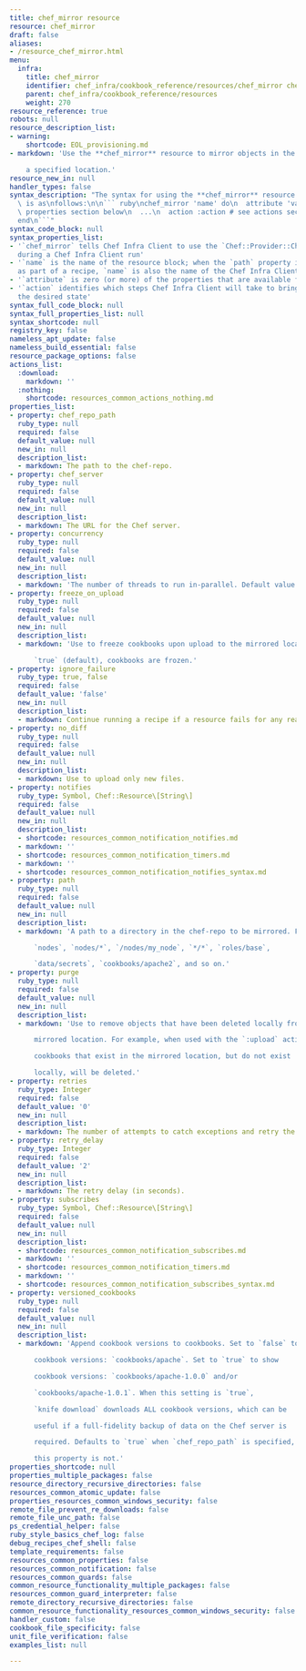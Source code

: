 ```yaml
---
title: chef_mirror resource
resource: chef_mirror
draft: false
aliases:
- /resource_chef_mirror.html
menu:
  infra:
    title: chef_mirror
    identifier: chef_infra/cookbook_reference/resources/chef_mirror chef_mirror
    parent: chef_infra/cookbook_reference/resources
    weight: 270
resource_reference: true
robots: null
resource_description_list:
- warning:
    shortcode: EOL_provisioning.md
- markdown: 'Use the **chef_mirror** resource to mirror objects in the chef-repo to

    a specified location.'
resource_new_in: null
handler_types: false
syntax_description: "The syntax for using the **chef_mirror** resource in a recipe\
  \ is as\nfollows:\n\n``` ruby\nchef_mirror 'name' do\n  attribute 'value' # see\
  \ properties section below\n  ...\n  action :action # see actions section below\n\
  end\n```"
syntax_code_block: null
syntax_properties_list:
- '`chef_mirror` tells Chef Infra Client to use the `Chef::Provider::ChefMirror` provider
  during a Chef Infra Client run'
- '`name` is the name of the resource block; when the `path` property is not specified
  as part of a recipe, `name` is also the name of the Chef Infra Client'
- '`attribute` is zero (or more) of the properties that are available for this resource'
- '`action` identifies which steps Chef Infra Client will take to bring the node into
  the desired state'
syntax_full_code_block: null
syntax_full_properties_list: null
syntax_shortcode: null
registry_key: false
nameless_apt_update: false
nameless_build_essential: false
resource_package_options: false
actions_list:
  :download:
    markdown: ''
  :nothing:
    shortcode: resources_common_actions_nothing.md
properties_list:
- property: chef_repo_path
  ruby_type: null
  required: false
  default_value: null
  new_in: null
  description_list:
  - markdown: The path to the chef-repo.
- property: chef_server
  ruby_type: null
  required: false
  default_value: null
  new_in: null
  description_list:
  - markdown: The URL for the Chef server.
- property: concurrency
  ruby_type: null
  required: false
  default_value: null
  new_in: null
  description_list:
  - markdown: 'The number of threads to run in-parallel. Default value: `10`.'
- property: freeze_on_upload
  ruby_type: null
  required: false
  default_value: null
  new_in: null
  description_list:
  - markdown: 'Use to freeze cookbooks upon upload to the mirrored location. When

      `true` (default), cookbooks are frozen.'
- property: ignore_failure
  ruby_type: true, false
  required: false
  default_value: 'false'
  new_in: null
  description_list:
  - markdown: Continue running a recipe if a resource fails for any reason.
- property: no_diff
  ruby_type: null
  required: false
  default_value: null
  new_in: null
  description_list:
  - markdown: Use to upload only new files.
- property: notifies
  ruby_type: Symbol, Chef::Resource\[String\]
  required: false
  default_value: null
  new_in: null
  description_list:
  - shortcode: resources_common_notification_notifies.md
  - markdown: ''
  - shortcode: resources_common_notification_timers.md
  - markdown: ''
  - shortcode: resources_common_notification_notifies_syntax.md
- property: path
  ruby_type: null
  required: false
  default_value: null
  new_in: null
  description_list:
  - markdown: 'A path to a directory in the chef-repo to be mirrored. For example:

      `nodes`, `nodes/*`, `/nodes/my_node`, `*/*`, `roles/base`,

      `data/secrets`, `cookbooks/apache2`, and so on.'
- property: purge
  ruby_type: null
  required: false
  default_value: null
  new_in: null
  description_list:
  - markdown: 'Use to remove objects that have been deleted locally from the

      mirrored location. For example, when used with the `:upload` action,

      cookbooks that exist in the mirrored location, but do not exist

      locally, will be deleted.'
- property: retries
  ruby_type: Integer
  required: false
  default_value: '0'
  new_in: null
  description_list:
  - markdown: The number of attempts to catch exceptions and retry the resource.
- property: retry_delay
  ruby_type: Integer
  required: false
  default_value: '2'
  new_in: null
  description_list:
  - markdown: The retry delay (in seconds).
- property: subscribes
  ruby_type: Symbol, Chef::Resource\[String\]
  required: false
  default_value: null
  new_in: null
  description_list:
  - shortcode: resources_common_notification_subscribes.md
  - markdown: ''
  - shortcode: resources_common_notification_timers.md
  - markdown: ''
  - shortcode: resources_common_notification_subscribes_syntax.md
- property: versioned_cookbooks
  ruby_type: null
  required: false
  default_value: null
  new_in: null
  description_list:
  - markdown: 'Append cookbook versions to cookbooks. Set to `false` to hide

      cookbook versions: `cookbooks/apache`. Set to `true` to show

      cookbook versions: `cookbooks/apache-1.0.0` and/or

      `cookbooks/apache-1.0.1`. When this setting is `true`,

      `knife download` downloads ALL cookbook versions, which can be

      useful if a full-fidelity backup of data on the Chef server is

      required. Defaults to `true` when `chef_repo_path` is specified, but

      this property is not.'
properties_shortcode: null
properties_multiple_packages: false
resource_directory_recursive_directories: false
resources_common_atomic_update: false
properties_resources_common_windows_security: false
remote_file_prevent_re_downloads: false
remote_file_unc_path: false
ps_credential_helper: false
ruby_style_basics_chef_log: false
debug_recipes_chef_shell: false
template_requirements: false
resources_common_properties: false
resources_common_notification: false
resources_common_guards: false
common_resource_functionality_multiple_packages: false
resources_common_guard_interpreter: false
remote_directory_recursive_directories: false
common_resource_functionality_resources_common_windows_security: false
handler_custom: false
cookbook_file_specificity: false
unit_file_verification: false
examples_list: null

---
```

